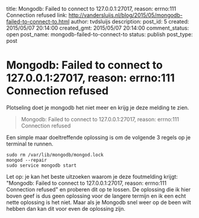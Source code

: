 title: Mongodb: Failed to connect to 127.0.0.1:27017, reason: errno:111 Connection refused
link: http://vandersluijs.nl/blog/2015/05/mongodb-failed-to-connect-to.html
author: tvdsluijs
description: 
post_id: 5
created: 2015/05/07 20:14:00
created_gmt: 2015/05/07 20:14:00
comment_status: open
post_name: mongodb-failed-to-connect-to
status: publish
post_type: post

# Mongodb: Failed to connect to 127.0.0.1:27017, reason: errno:111 Connection refused

Plotseling doet je mongodb het niet meer en krijg je deze melding te zien. 

> Mongodb: Failed to connect to 127.0.0.1:27017, reason: errno:111 Connection refused

Een simple maar doeltreffende oplossing is om de volgende 3 regels op je terminal te runnen.
    
    
    sudo rm /var/lib/mongodb/mongod.lock
    mongod --repair
    sudo service mongodb start

Let op: je kan het beste uitzoeken waarom je deze foutmelding krijgt: "Mongodb: Failed to connect to 127.0.0.1:27017, reason: errno:111 Connection refused" en proberen dit op te lossen. De oplossing die ik hier boven geef is dus geen oplossing voor de langere termijn en ik een echt nette oplossing is het niet. Maar als je Mongodb snel weer op de been wilt hebben dan kan dit voor even de oplossing zijn.